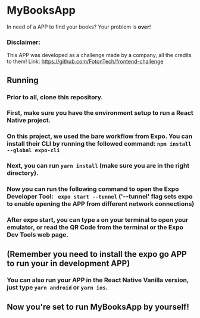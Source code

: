 # MyBooksApp

In need of a APP to find your books? Your problem is **over**!

### Disclaimer:

This APP was developed as a challenge made by a company, all the credits to them! Link: https://github.com/FotonTech/frontend-challenge

## Running

### Prior to all, clone this repository.

### First, make sure you have the environment setup to run a React Native project.

### On this project, we used the bare workflow from Expo. You can install their CLI by running the followed command: `npm install --global expo-cli`

### Next, you can run `yarn install` (make sure you are in the right directory).

### Now you can run the following command to open the Expo Developer Tool: ` expo start --tunnel` ('--tunnel' flag sets expo to enable opening the APP from different network connections)

### After expo start, you can type `a` on your terminal to open your emulator, or read the QR Code from the terminal or the Expo Dev Tools web page.

## (Remember you need to install the expo go APP to run your in development APP)

### You can also run your APP in the React Native Vanilla version, just type `yarn android` or `yarn ios`.

## Now you're set to run MyBooksApp by yourself!
